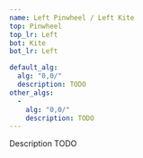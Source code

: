 ```yaml
---
name: Left Pinwheel / Left Kite
top: Pinwheel
top_lr: Left
bot: Kite
bot_lr: Left

default_alg:
  alg: "0,0/"
  description: TODO
other_algs:
  -
    alg: "0,0/"
    description: TODO
---
```


Description TODO

